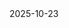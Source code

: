<?xml version="1.0" encoding="UTF-8"?>
<opml version="2.0">
  <head>
    <title>Lightening Network Explained</title>
    <dateCreated>2025-10-23</dateCreated>
  </head>
  <body>
    <outline text="Lightening Network Explained"
             type="rss"
             xmlUrl="https://whyp.it/tracks/319005/lightening-network2-235046186?token=oyP6L"
             htmlUrl="https://whyp.it/tracks/319005/lightening-network2-235046186?token=oyP6L"
             description="From Bitcoin Blockchain to Lightening Network well explained here"
             title="Lightening Network Explained"
             author="Jerry Parker"
             image="https://ibb.co/6cLBRdNY" />
  </body>
</opml>
